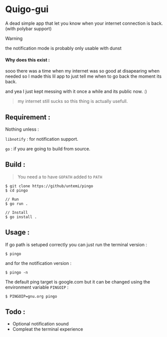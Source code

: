 # Quigo-gui


A dead simple app that let you know when your internet connection is back. (with polybar support)

> [!WARNING]
> the notification mode is probably only usable with dunst

#### Why does this exist :

sooo there was a time when my internet was so good at disapearing when needed so I made this lil app to just tell me when to go back the moment its back.

and yea I just kept messing with it once a while and its public now. :)

> my internet still sucks so this thing is actually usefull.

## Requirement :

Nothing unless :

`libnotify` : for notification support.

`go` : if you are going to build from source.

## Build :

> You need a to have `GOPATH` added to `PATH`

```
$ git clone https://github/untemi/pingo
$ cd pingo

// Run
$ go run .

// Install
$ go install .
```

## Usage :

If go path is setuped correctly you can just run the terminal version :

```
$ pingo
```

and for the notification version :

```
$ pingo -n
```

The default ping target is google.com but it can be changed using the environment variable `PINGOIP` :

```
$ PINGOIP=gnu.org pingo
```

## Todo :

- Optional notification sound
- Compleat the terminal experience
